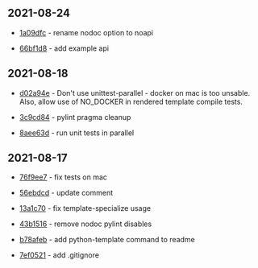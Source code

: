 ## 2021-08-24

- [1a09dfc](https://github.com/craigahobbs/python-template/commit/1a09dfc) - rename nodoc option to noapi

- [66bf1d8](https://github.com/craigahobbs/python-template/commit/66bf1d8) - add example api

## 2021-08-18

- [d02a94e](https://github.com/craigahobbs/python-template/commit/d02a94e) - Don't use unittest-parallel - docker on mac is too unsable. Also, allow use of NO_DOCKER in rendered template compile tests.

- [3c9cd84](https://github.com/craigahobbs/python-template/commit/3c9cd84) - pylint pragma cleanup

- [8aee63d](https://github.com/craigahobbs/python-template/commit/8aee63d) - run unit tests in parallel

## 2021-08-17

- [76f9ee7](https://github.com/craigahobbs/python-template/commit/76f9ee7) - fix tests on mac

- [56ebdcd](https://github.com/craigahobbs/python-template/commit/56ebdcd) - update comment

- [13a1c70](https://github.com/craigahobbs/python-template/commit/13a1c70) - fix template-specialize usage

- [43b1516](https://github.com/craigahobbs/python-template/commit/43b1516) - remove nodoc pylint disables

- [b78afeb](https://github.com/craigahobbs/python-template/commit/b78afeb) - add python-template command to readme

- [7ef0521](https://github.com/craigahobbs/python-template/commit/7ef0521) - add .gitignore
